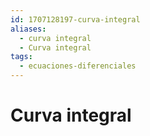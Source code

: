```yaml
---
id: 1707128197-curva-integral
aliases:
  - curva integral
  - Curva integral
tags:
  - ecuaciones-diferenciales
---
```


# Curva integral
